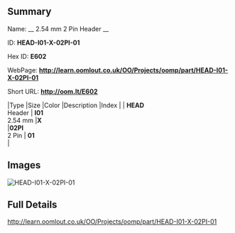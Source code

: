 

## Summary
 
Name: __ 2.54 mm 2 Pin Header __

ID: __HEAD-I01-X-02PI-01__

Hex ID: __E602__

WebPage: __http://learn.oomlout.co.uk/OO/Projects/oomp/part/HEAD-I01-X-02PI-01__

Short URL: __http://oom.lt/E602__


|Type   |Size   |Color   |Description   |Index   |
| __HEAD__ <br>Header  | __I01__<br>2.54 mm   |__X__<br>    |__02PI__<br>2 Pin    | __01__<br>  |


## Images
![HEAD-I01-X-02PI-01](http://oomlout.com/oomp-gen/parts/HEAD-I01-X-02PI-01/HEAD-I01-X-02PI-01_420.jpg)

## Full Details

 http://learn.oomlout.co.uk/OO/Projects/oomp/part/HEAD-I01-X-02PI-01

